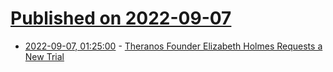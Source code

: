 # [Published on 2022-09-07](index.md)

* [2022-09-07, 01:25:00](https://yro.slashdot.org/story/22/09/06/234250/theranos-founder-elizabeth-holmes-requests-a-new-trial?utm_source=rss1.0mainlinkanon&utm_medium=feed) - [Theranos Founder Elizabeth Holmes Requests a New Trial](https://yro.slashdot.org/story/22/09/06/234250/theranos-founder-elizabeth-holmes-requests-a-new-trial?utm_source=rss1.0mainlinkanon&utm_medium=feed)
